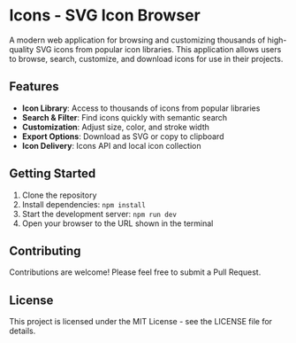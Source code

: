 # Icons - SVG Icon Browser

A modern web application for browsing and customizing thousands of high-quality SVG icons from popular icon libraries. This application allows users to browse, search, customize, and download icons for use in their projects.

## Features

- **Icon Library**: Access to thousands of icons from popular libraries
- **Search & Filter**: Find icons quickly with semantic search
- **Customization**: Adjust size, color, and stroke width
- **Export Options**: Download as SVG or copy to clipboard
- **Icon Delivery**: Icons API and local icon collection

## Getting Started

1. Clone the repository
2. Install dependencies: `npm install`
3. Start the development server: `npm run dev`
4. Open your browser to the URL shown in the terminal

## Contributing

Contributions are welcome! Please feel free to submit a Pull Request.

## License

This project is licensed under the MIT License - see the LICENSE file for details.
